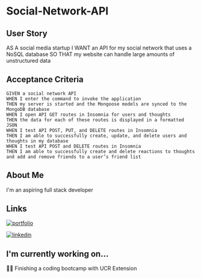 # Social-Network-API
## User Story
   AS A social media startup
   I WANT an API for my social network that uses a NoSQL database
   SO THAT my website can handle large amounts of unstructured data

## Acceptance Criteria
    GIVEN a social network API
    WHEN I enter the command to invoke the application
    THEN my server is started and the Mongoose models are synced to the MongoDB database
    WHEN I open API GET routes in Insomnia for users and thoughts
    THEN the data for each of these routes is displayed in a formatted JSON
    WHEN I test API POST, PUT, and DELETE routes in Insomnia
    THEN I am able to successfully create, update, and delete users and thoughts in my database
    WHEN I test API POST and DELETE routes in Insomnia
    THEN I am able to successfully create and delete reactions to thoughts and add and remove friends to a user’s friend list

## About Me
I'm an aspiring full stack developer

## Links
[![portfolio](https://img.shields.io/badge/my_portfolio-000?style=for-the-badge&logo=ko-fi&logoColor=white)](https://github.com/stephrrcodes/)

[![linkedin](https://img.shields.io/badge/linkedin-0A66C2?style=for-the-badge&logo=linkedin&logoColor=white)](https://www.linkedin.com/in/stephanie-rrodriguez/)


## I'm currently working on...
👩‍💻 Finishing a coding bootcamp with UCR Extension

